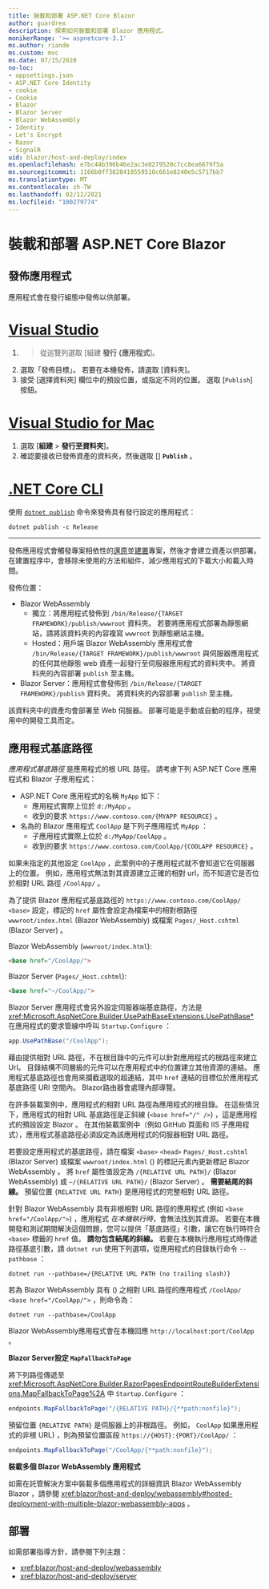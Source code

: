 ```yaml
---
title: 裝載和部署 ASP.NET Core Blazor
author: guardrex
description: 探索如何裝載和部署 Blazor 應用程式。
monikerRange: '>= aspnetcore-3.1'
ms.author: riande
ms.custom: mvc
ms.date: 07/15/2020
no-loc:
- appsettings.json
- ASP.NET Core Identity
- cookie
- Cookie
- Blazor
- Blazor Server
- Blazor WebAssembly
- Identity
- Let's Encrypt
- Razor
- SignalR
uid: blazor/host-and-deploy/index
ms.openlocfilehash: e7bc44b396b46e2ac3e0279520c7cc8ea6679f5a
ms.sourcegitcommit: 1166b0ff3828418559510c661e8240e5c5717bb7
ms.translationtype: MT
ms.contentlocale: zh-TW
ms.lasthandoff: 02/12/2021
ms.locfileid: "100279774"
---
```

# <a name="host-and-deploy-aspnet-core-blazor"></a>裝載和部署 ASP.NET Core Blazor

## <a name="publish-the-app"></a>發佈應用程式

應用程式會在發行組態中發佈以供部署。

# <a name="visual-studio"></a>[Visual Studio](#tab/visual-studio)

1.   >  從巡覽列選取 [組建 **發行 {應用程式**]。
1. 選取「發佈目標」。 若要在本機發佈，請選取 [資料夾]。
1. 接受 [選擇資料夾] 欄位中的預設位置，或指定不同的位置。 選取 [`Publish`] 按鈕。

# <a name="visual-studio-for-mac"></a>[Visual Studio for Mac](#tab/visual-studio-mac)

1. 選取 [**組建**  >  **發行至資料夾**]。
1. 確認要接收已發佈資產的資料夾，然後選取 [] **`Publish`** 。

# <a name="net-core-cli"></a>[.NET Core CLI](#tab/netcore-cli)

使用 [`dotnet publish`](/dotnet/core/tools/dotnet-publish) 命令來發佈具有發行設定的應用程式：

```dotnetcli
dotnet publish -c Release
```

---

發佈應用程式會觸發專案相依性的[還原](/dotnet/core/tools/dotnet-restore)並[建置](/dotnet/core/tools/dotnet-build)專案，然後才會建立資產以供部署。 在建置程序中，會移除未使用的方法和組件，減少應用程式的下載大小和載入時間。

發佈位置：

* Blazor WebAssembly
  * 獨立：將應用程式發佈到 `/bin/Release/{TARGET FRAMEWORK}/publish/wwwroot` 資料夾。 若要將應用程式部署為靜態網站，請將該資料夾的內容複寫 `wwwroot` 到靜態網站主機。
  * Hosted：用戶端 Blazor WebAssembly 應用程式會 `/bin/Release/{TARGET FRAMEWORK}/publish/wwwroot` 與伺服器應用程式的任何其他靜態 web 資產一起發行至伺服器應用程式的資料夾中。 將資料夾的內容部署 `publish` 至主機。
* Blazor Server：應用程式會發佈到 `/bin/Release/{TARGET FRAMEWORK}/publish` 資料夾。 將資料夾的內容部署 `publish` 至主機。

該資料夾中的資產均會部署至 Web 伺服器。 部署可能是手動或自動的程序，視使用中的開發工具而定。

## <a name="app-base-path"></a>應用程式基底路徑

*應用程式基底路徑* 是應用程式的根 URL 路徑。 請考慮下列 ASP.NET Core 應用程式和 Blazor 子應用程式：

* ASP.NET Core 應用程式的名稱 `MyApp` 如下：
  * 應用程式實際上位於 `d:/MyApp` 。
  * 收到的要求 `https://www.contoso.com/{MYAPP RESOURCE}` 。
* 名為的 Blazor 應用程式 `CoolApp` 是下列子應用程式 `MyApp` ：
  * 子應用程式實際上位於 `d:/MyApp/CoolApp` 。
  * 收到的要求 `https://www.contoso.com/CoolApp/{COOLAPP RESOURCE}` 。

如果未指定的其他設定 `CoolApp` ，此案例中的子應用程式就不會知道它在伺服器上的位置。 例如，應用程式無法對其資源建立正確的相對 url，而不知道它是否位於相對 URL 路徑 `/CoolApp/` 。

為了提供 Blazor 應用程式基底路徑的 `https://www.contoso.com/CoolApp/` `<base>` 設定，標記的 `href` 屬性會設定為檔案中的相對根路徑 `wwwroot/index.html` (Blazor WebAssembly) 或檔案 `Pages/_Host.cshtml` (Blazor Server) 。

Blazor WebAssembly (`wwwroot/index.html`):

```html
<base href="/CoolApp/">
```

Blazor Server (`Pages/_Host.cshtml`):

```html
<base href="~/CoolApp/">
```

Blazor Server 應用程式會另外設定伺服器端基底路徑，方法是 <xref:Microsoft.AspNetCore.Builder.UsePathBaseExtensions.UsePathBase*> 在應用程式的要求管線中呼叫 `Startup.Configure` ：

```csharp
app.UsePathBase("/CoolApp");
```

藉由提供相對 URL 路徑，不在根目錄中的元件可以針對應用程式的根路徑來建立 Url。 目錄結構不同層級的元件可以在應用程式中的位置建立其他資源的連結。 應用程式基底路徑也會用來攔截選取的超連結，其中 `href` 連結的目標位於應用程式基底路徑 URI 空間內。 Blazor路由器會處理內部導覽。

在許多裝載案例中，應用程式的相對 URL 路徑為應用程式的根目錄。 在這些情況下，應用程式的相對 URL 基底路徑是正斜線 (`<base href="/" />`) ，這是應用程式的預設設定 Blazor 。 在其他裝載案例中（例如 GitHub 頁面和 IIS 子應用程式），應用程式基底路徑必須設定為該應用程式的伺服器相對 URL 路徑。

若要設定應用程式的基底路徑，請在檔案 `<base>` `<head>` `Pages/_Host.cshtml` (Blazor Server) 或檔案 `wwwroot/index.html` () 的標記元素內更新標記 Blazor WebAssembly 。 將 `href` 屬性值設定為 `/{RELATIVE URL PATH}/` (Blazor WebAssembly) 或 `~/{RELATIVE URL PATH}/` (Blazor Server) 。 **需要結尾的斜線。** 預留位置 `{RELATIVE URL PATH}` 是應用程式的完整相對 URL 路徑。

針對 Blazor WebAssembly 具有非根相對 URL 路徑的應用程式 (例如 `<base href="/CoolApp/">`) ，應用程式 *在本機執行時*，會無法找到其資源。 若要在本機開發和測試期間解決這個問題，您可以提供「基底路徑」引數，讓它在執行時符合 `<base>` 標籤的 `href` 值。 **請勿包含結尾的斜線。** 若要在本機執行應用程式時傳遞路徑基底引數，請 `dotnet run` 使用下列選項，從應用程式的目錄執行命令 `--pathbase` ：

```dotnetcli
dotnet run --pathbase=/{RELATIVE URL PATH (no trailing slash)}
```

若為 Blazor WebAssembly 具有 () 之相對 URL 路徑的應用程式 `/CoolApp/` `<base href="/CoolApp/">` ，則命令為：

```dotnetcli
dotnet run --pathbase=/CoolApp
```

Blazor WebAssembly應用程式會在本機回應 `http://localhost:port/CoolApp` 。

**Blazor Server設定 `MapFallbackToPage`**

將下列路徑傳遞至 <xref:Microsoft.AspNetCore.Builder.RazorPagesEndpointRouteBuilderExtensions.MapFallbackToPage%2A> 中 `Startup.Configure` ：

```csharp
endpoints.MapFallbackToPage("/{RELATIVE PATH}/{**path:nonfile}");
```

預留位置 `{RELATIVE PATH}` 是伺服器上的非根路徑。 例如， `CoolApp` 如果應用程式的非根 URL) ，則為預留位置區段 `https://{HOST}:{PORT}/CoolApp/` ：

```csharp
endpoints.MapFallbackToPage("/CoolApp/{**path:nonfile}");
```

**裝載多個 Blazor WebAssembly 應用程式**

如需在託管解決方案中裝載多個應用程式的詳細資訊 Blazor WebAssembly Blazor ，請參閱 <xref:blazor/host-and-deploy/webassembly#hosted-deployment-with-multiple-blazor-webassembly-apps> 。

## <a name="deployment"></a>部署

如需部署指導方針，請參閱下列主題：

* <xref:blazor/host-and-deploy/webassembly>
* <xref:blazor/host-and-deploy/server>

